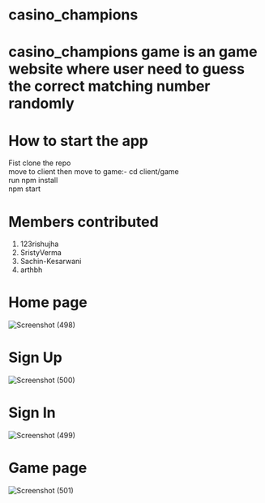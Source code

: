 # casino_champions
# casino_champions game is an game website where user need to guess the correct matching number randomly

# How to start the app
Fist clone the repo
<br/>
move to client then move to game:- cd client/game
<br/>
run npm install
<br/>
npm start

# Members contributed
  1) 123rishujha
  2) SristyVerma
  3) Sachin-Kesarwani
  4) arthbh

# Home page
![Screenshot (498)](https://user-images.githubusercontent.com/107615122/230787817-a2b8a7fc-c37d-4e0b-aab3-114ea5decae7.png)

# Sign Up
![Screenshot (500)](https://user-images.githubusercontent.com/107615122/230787846-11d2b298-3554-43fa-a598-4cbdeac4ddb6.png)

# Sign In
![Screenshot (499)](https://user-images.githubusercontent.com/107615122/230787854-4dc11c25-ee24-4235-bee4-1a200e009545.png)

# Game page
![Screenshot (501)](https://user-images.githubusercontent.com/107615122/230787869-2197ec2e-21d2-4639-9576-28c0678e797d.png)
